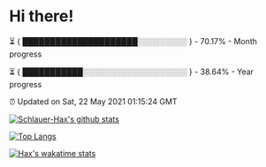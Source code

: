 # Hi there!

⏳ { █████████████████████░░░░░░░░░ } - 70.17% - Month progress

⏳ { ███████████░░░░░░░░░░░░░░░░░░░ } - 38.64% - Year progress

⏰ Updated on Sat, 22 May 2021 01:15:24 GMT


[![Schlauer-Hax's github stats](https://github-readme-stats.vercel.app/api?username=Schlauer-Hax&show_icons=true&theme=dark&count_private=true)](https://github.com/Schlauer-Hax)


[![Top Langs](https://github-readme-stats.vercel.app/api/top-langs/?username=Schlauer-Hax&layout=compact&theme=dark)](https://github.com/Schlauer-Hax?tab=repositories)


[![Hax's wakatime stats](https://github-readme-stats.vercel.app/api/wakatime?username=Hax&theme=dark)](https://wakatime.com/@Hax)

